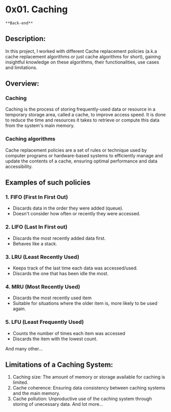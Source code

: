 # 0x01. Caching
`**Back-end**`

## Description:
In this project, I worked with different Cache replacement policies (a.k.a cache replacement algorithms or just cache algorithms for short), gaining insightful knowledge on these algorithms, their functionalities, use cases and limitations.

## Overview:
### Caching
Caching is the process of storing frequently-used data or resource in a temporary storage area, called a cache, to improve access speed. It is done to reduce the time and resources it takes to retrieve or compute this data from the system's main memory.

### Caching algorithms
Cache replacement policies are a set of rules or technique used by computer programs or hardware-based systems to efficiently manage and update the contents of a cache, ensuring optimal performance and data accessibility.

## Examples of such policies
### 1. FIFO (First In First Out)
- Discards data in the order they were added (queue).
- Doesn't consider how often or recently they were accessed.
### 2. LIFO (Last In First out)
- Discards the most recently added data first.
- Behaves like a stack.
### 3. LRU (Least Recently Used)
- Keeps track of the last time each data was accessed/used.
- Discards the one that has been idle the most.
### 4. MRU (Most Recently Used)
- Discards the most recently used item
- Suitable for situations where the older item is, more likely to be used again.
### 5. LFU (Least Frequently Used)
- Counts the number of times each item was accessed
- Discards the item with the lowest count.

And many other...

## Limitations of a Caching System:
1. Caching size: The amount of memory or storage available for caching is limited.
2. Cache coherence: Ensuring data consistency between caching systems and the main memory.
3. Cache pollution: Unproductive use of the caching system through storing of unecessary data.
And lot more...
